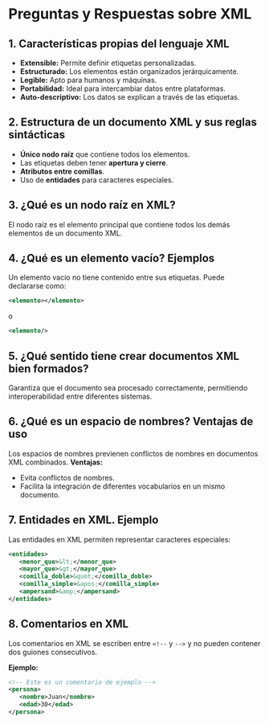 
# Preguntas y Respuestas sobre XML

## 1. Características propias del lenguaje XML
- **Extensible:** Permite definir etiquetas personalizadas.
- **Estructurado:** Los elementos están organizados jerárquicamente.
- **Legible:** Apto para humanos y máquinas.
- **Portabilidad:** Ideal para intercambiar datos entre plataformas.
- **Auto-descriptivo:** Los datos se explican a través de las etiquetas.

## 2. Estructura de un documento XML y sus reglas sintácticas
- **Único nodo raíz** que contiene todos los elementos.
- Las etiquetas deben tener **apertura y cierre**.
- **Atributos entre comillas**.
- Uso de **entidades** para caracteres especiales.

## 3. ¿Qué es un nodo raíz en XML?
El nodo raíz es el elemento principal que contiene todos los demás elementos de un documento XML.

## 4. ¿Qué es un elemento vacío? Ejemplos
Un elemento vacío no tiene contenido entre sus etiquetas. Puede declararse como:
```xml
<elemento></elemento>
```
o
```xml
<elemento/>
```

## 5. ¿Qué sentido tiene crear documentos XML bien formados?
Garantiza que el documento sea procesado correctamente, permitiendo interoperabilidad entre diferentes sistemas.

## 6. ¿Qué es un espacio de nombres? Ventajas de uso
Los espacios de nombres previenen conflictos de nombres en documentos XML combinados. **Ventajas:**
- Evita conflictos de nombres.
- Facilita la integración de diferentes vocabularios en un mismo documento.

## 7. Entidades en XML. Ejemplo
Las entidades en XML permiten representar caracteres especiales:
```xml
<entidades>
   <menor_que>&lt;</menor_que>
   <mayor_que>&gt;</mayor_que>
   <comilla_doble>&quot;</comilla_doble>
   <comilla_simple>&apos;</comilla_simple>
   <ampersand>&amp;</ampersand>
</entidades>
```

## 8. Comentarios en XML
Los comentarios en XML se escriben entre `<!--` y `-->` y no pueden contener dos guiones consecutivos.

**Ejemplo:**
```xml
<!-- Este es un comentario de ejemplo -->
<persona>
   <nombre>Juan</nombre>
   <edad>30</edad>
</persona>
```
